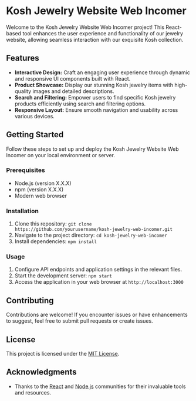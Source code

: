 # Kosh Jewelry Website Web Incomer

Welcome to the Kosh Jewelry Website Web Incomer project! This React-based tool enhances the user experience and functionality of our jewelry website, allowing seamless interaction with our exquisite Kosh collection.

## Features

- **Interactive Design:** Craft an engaging user experience through dynamic and responsive UI components built with React.
- **Product Showcase:** Display our stunning Kosh jewelry items with high-quality images and detailed descriptions.
- **Search and Filtering:** Empower users to find specific Kosh jewelry products efficiently using search and filtering options.
- **Responsive Layout:** Ensure smooth navigation and usability across various devices.

## Getting Started

Follow these steps to set up and deploy the Kosh Jewelry Website Web Incomer on your local environment or server.

### Prerequisites

- Node.js (version X.X.X)
- npm (version X.X.X)
- Modern web browser

### Installation

1. Clone this repository: `git clone https://github.com/yourusername/kosh-jewelry-web-incomer.git`
2. Navigate to the project directory: `cd kosh-jewelry-web-incomer`
3. Install dependencies: `npm install`

### Usage

1. Configure API endpoints and application settings in the relevant files.
2. Start the development server: `npm start`
3. Access the application in your web browser at `http://localhost:3000`

## Contributing

Contributions are welcome! If you encounter issues or have enhancements to suggest, feel free to submit pull requests or create issues.

## License

This project is licensed under the [MIT License](LICENSE.md).

## Acknowledgments

- Thanks to the [React](https://reactjs.org/) and [Node.js](https://nodejs.org/) communities for their invaluable tools and resources.

